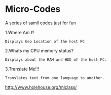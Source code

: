 # Micro-Codes
A series of samll codes just for fun

1.Where Am I?

  	Displays Geo Location of the host PC
	
2.Whats my CPU memory status?

  	Displays about the RAM and HDD of the host PC.
	
3.Translate Me!!!

	Translates text from one language to another.


http://www.holehouse.org/mlclass/
